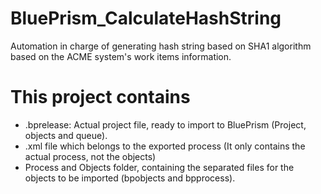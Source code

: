 # BluePrism_CalculateHashString
Automation in charge of generating hash string based on SHA1 algorithm based on the ACME system's work items information.

# This project contains
- .bprelease: Actual project file, ready to import to BluePrism (Project, objects and queue).
- .xml file which belongs to the exported process (It only contains the actual process, not the objects)
- Process and Objects folder, containing the separated files for the objects to be imported (bpobjects and bpprocess).

